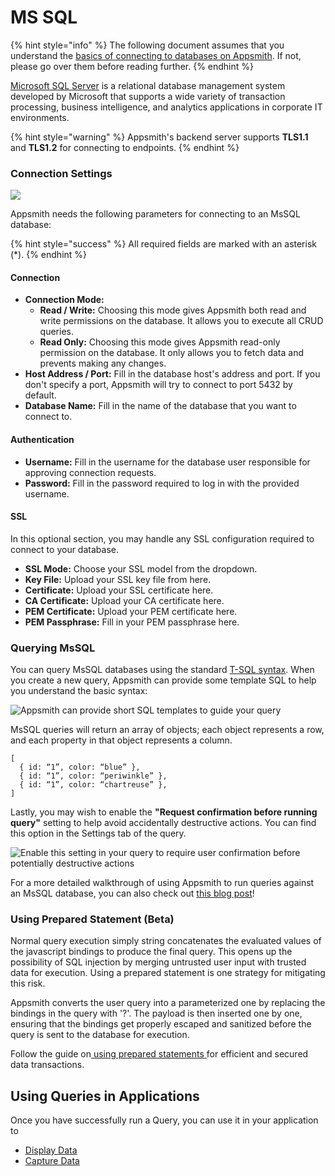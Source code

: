 # MS SQL

{% hint style="info" %}
The following document assumes that you understand the [basics of connecting to databases on Appsmith](https://docs.appsmith.com/core-concepts/connecting-to-data-sources/connecting-to-databases). If not, please go over them before reading further.
{% endhint %}

[Microsoft SQL Server](https://www.microsoft.com/en-in/sql-server/sql-server-downloads) is a relational database management system developed by Microsoft that supports a wide variety of transaction processing, business intelligence, and analytics applications in corporate IT environments.

{% hint style="warning" %}
Appsmith's backend server supports **TLS1.1** and **TLS1.2** for connecting to endpoints.
{% endhint %}

### Connection Settings

![](https://lh6.googleusercontent.com/D1QUJ7SEGU3ob0-LpYyyxDMEAE-zHQxXjwXX4ndwYfu91Q0qs74os3WRcuahXLZOwYqs36sLnV7mmn2xJKW9ZEhqY08rR0mONeIVL--4O0touLU3O-4qa8KRMMLcYhRx3FGLDEyOrVBBnnbttA)

Appsmith needs the following parameters for connecting to an MsSQL database:

{% hint style="success" %}
All required fields are marked with an asterisk (\*).
{% endhint %}

#### **Connection**

* **Connection Mode:**
  * **Read / Write:** Choosing this mode gives Appsmith both read and write permissions on the database. It allows you to execute all CRUD queries.
  * **Read Only:** Choosing this mode gives Appsmith read-only permission on the database. It only allows you to fetch data and prevents making any changes.
* **Host Address / Port:** Fill in the database host's address and port. If you don't specify a port, Appsmith will try to connect to port 5432 by default.
* **Database Name:** Fill in the name of the database that you want to connect to.

#### **Authentication**

* **Username:** Fill in the username for the database user responsible for approving connection requests.
* **Password:** Fill in the password required to log in with the provided username.

#### **SSL**

In this optional section, you may handle any SSL configuration required to connect to your database.

* **SSL Mode:** Choose your SSL model from the dropdown.
* **Key File:** Upload your SSL key file from here.
* **Certificate:** Upload your SSL certificate here.
* **CA Certificate:** Upload your CA certificate here.
* **PEM Certificate:** Upload your PEM certificate here.
* **PEM Passphrase:** Fill in your PEM passphrase here.

### Querying MsSQL

You can query MsSQL databases using the standard [T-SQL syntax](https://docs.microsoft.com/en-us/sql/t-sql/tutorial-writing-transact-sql-statements?view=sql-server-ver15). When you create a new query, Appsmith can provide some template SQL to help you understand the basic syntax:

![Appsmith can provide short SQL templates to guide your query](https://lh3.googleusercontent.com/m9\_HrrEv0zEMoWaK2csmD-2wYctKSFII33ShxnKeSlabGjRUg2oZQPlfRJPxaQPBkXdsmowGcp7N5r9xoLE5QSHTwaoDAE17kogI2YVr\_0tTAXwa6hJfhOUEWfAk77w3bjKPNGmJnW500BK6RQ)

MsSQL queries will return an array of objects; each object represents a row, and each property in that object represents a column.

```
[
  { id: “1”, color: “blue” },
  { id: “1”, color: “periwinkle” },
  { id: “1”, color: “chartreuse” },
]
```

Lastly, you may wish to enable the **"Request confirmation before running query"** setting to help avoid accidentally destructive actions. You can find this option in the Settings tab of the query.

![Enable this setting in your query to require user confirmation before potentially destructive actions](https://lh6.googleusercontent.com/1WDJ0yRW1lPkGOtBQgq1BecR1x2YWjvWg8h0vGgAG8bmbE6E5XuBksWHAnn9suD2Y8d9J69ivHavFtvEmkHutIM\_1ZE9mTgIUyIET0B4Yis0eRCKwNoIyg0ApQ33wvp6DoTjA82HhfDBHx1MNg)

For a more detailed walkthrough of using Appsmith to run queries against an MsSQL database, you can also check out [this blog post](https://appsmith.hashnode.dev/a-simple-front-end-for-your-mssql-datasource)!

### Using Prepared Statement (Beta)

Normal query execution simply string concatenates the evaluated values of the javascript bindings to produce the final query. This opens up the possibility of SQL injection by merging untrusted user input with trusted data for execution. Using a prepared statement is one strategy for mitigating this risk.

Appsmith converts the user query into a parameterized one by replacing the bindings in the query with '?'. The payload is then inserted one by one, ensuring that the bindings get properly escaped and sanitized before the query is sent to the database for execution.

Follow the guide on[ using prepared statements ](querying-mssql.md#using-prepared-statement-beta)for efficient and secured data transactions.

## Using Queries in Applications

Once you have successfully run a Query, you can use it in your application to

* [Display Data](../core-concepts/displaying-data-read/)
* [Capture Data](../core-concepts/capturing-data-write/)
